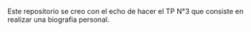 Este repositorio se creo con el echo de hacer el TP N°3 que consiste en realizar una biografia personal.
